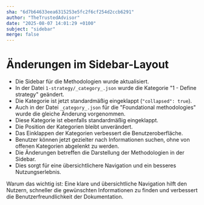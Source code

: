 ```yaml
---
sha: "6d7b64633eea6315253e5fc2f6cf254d2ccb6291"
author: "TheTrustedAdvisor"
date: "2025-08-07 14:01:29 +0100"
subject: "sidebar"
merge: false
---
```


# Änderungen im Sidebar-Layout

- Die Sidebar für die Methodologien wurde aktualisiert.
- In der Datei `1-strategy/_category_.json` wurde die Kategorie "1 - Define strategy" geändert.
- Die Kategorie ist jetzt standardmäßig eingeklappt (`"collapsed": true`).
- Auch in der Datei `_category_.json` für die "Foundational methodologies" wurde die gleiche Änderung vorgenommen.
- Diese Kategorie ist ebenfalls standardmäßig eingeklappt.
- Die Position der Kategorien bleibt unverändert.
- Das Einklappen der Kategorien verbessert die Benutzeroberfläche.
- Benutzer können jetzt gezielter nach Informationen suchen, ohne von offenen Kategorien abgelenkt zu werden.
- Die Änderungen betreffen die Darstellung der Methodologien in der Sidebar.
- Dies sorgt für eine übersichtlichere Navigation und ein besseres Nutzungserlebnis.

Warum das wichtig ist: Eine klare und übersichtliche Navigation hilft den Nutzern, schneller die gewünschten Informationen zu finden und verbessert die Benutzerfreundlichkeit der Dokumentation.

